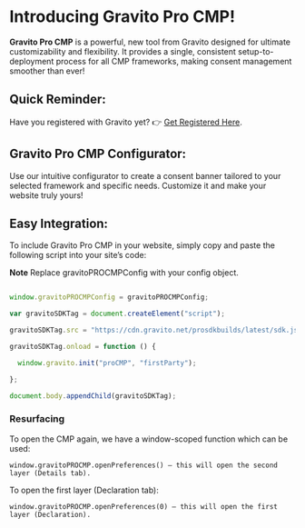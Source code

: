 # Introducing Gravito Pro CMP!

**Gravito Pro CMP** is a powerful, new tool from Gravito designed for ultimate customizability and flexibility. It provides a single, consistent setup-to-deployment process for all CMP frameworks, making consent management smoother than ever! 

## Quick Reminder:
Have you registered with Gravito yet? 👉 [Get Registered Here](https://adminv2.gravito.net).

## Gravito Pro CMP Configurator:
Use our intuitive configurator to create a consent banner tailored to your selected framework and specific needs. Customize it and make your website truly yours!

## Easy Integration:
To include Gravito Pro CMP in your website, simply copy and paste the following script into your site’s code:


**Note** Replace gravitoPROCMPConfig with your config object.

```javascript

window.gravitoPROCMPConfig = gravitoPROCMPConfig;

var gravitoSDKTag = document.createElement("script");

gravitoSDKTag.src = "https://cdn.gravito.net/prosdkbuilds/latest/sdk.js";

gravitoSDKTag.onload = function () {

  window.gravito.init("proCMP", "firstParty");

};

document.body.appendChild(gravitoSDKTag);

```


### Resurfacing 

To open the CMP again, we have a window-scoped function which can be used:

```window.gravitoPROCMP.openPreferences() — this will open the second layer (Details tab).```

To open the first layer (Declaration tab):

```window.gravitoPROCMP.openPreferences(0) — this will open the first layer (Declaration).```